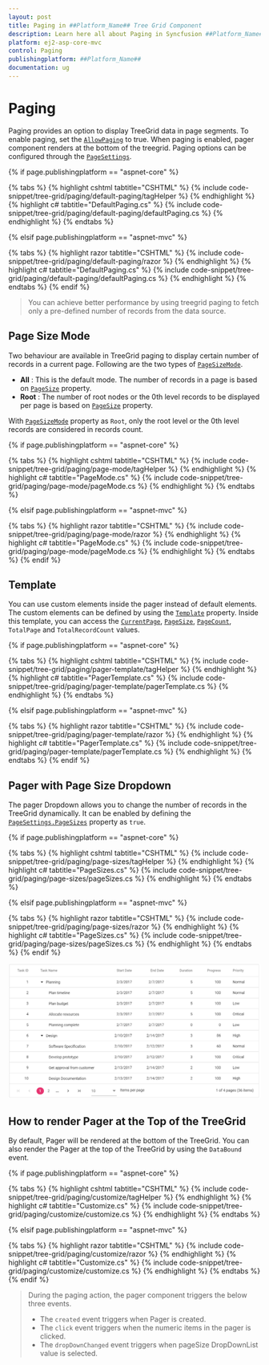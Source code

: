 ```yaml
---
layout: post
title: Paging in ##Platform_Name## Tree Grid Component
description: Learn here all about Paging in Syncfusion ##Platform_Name## Tree Grid component of Syncfusion Essential JS 2 and more.
platform: ej2-asp-core-mvc
control: Paging
publishingplatform: ##Platform_Name##
documentation: ug
---
```



# Paging

Paging provides an option to display TreeGrid data in page segments. To enable paging, set the [`AllowPaging`](https://help.syncfusion.com/cr/cref_files/aspnetcore-js2/Syncfusion.EJ2~Syncfusion.EJ2.TreeGrid.TreeGrid~AllowPaging.html) to true. When paging is enabled, pager component renders at the bottom of the treegrid.
Paging options can be configured through the [`PageSettings`](https://help.syncfusion.com/cr/cref_files/aspnetcore-js2/Syncfusion.EJ2~Syncfusion.EJ2.TreeGrid.TreeGrid~PageSettings.html).

{% if page.publishingplatform == "aspnet-core" %}

{% tabs %}
{% highlight cshtml tabtitle="CSHTML" %}
{% include code-snippet/tree-grid/paging/default-paging/tagHelper %}
{% endhighlight %}
{% highlight c# tabtitle="DefaultPaging.cs" %}
{% include code-snippet/tree-grid/paging/default-paging/defaultPaging.cs %}
{% endhighlight %}
{% endtabs %}

{% elsif page.publishingplatform == "aspnet-mvc" %}

{% tabs %}
{% highlight razor tabtitle="CSHTML" %}
{% include code-snippet/tree-grid/paging/default-paging/razor %}
{% endhighlight %}
{% highlight c# tabtitle="DefaultPaging.cs" %}
{% include code-snippet/tree-grid/paging/default-paging/defaultPaging.cs %}
{% endhighlight %}
{% endtabs %}
{% endif %}



> You can achieve better performance by using treegrid paging to fetch only a pre-defined number of records from the data source.

## Page Size Mode

Two behaviour are available in TreeGrid paging to display certain number of records in a current page. Following are the two types of [`PageSizeMode`](https://help.syncfusion.com/cr/cref_files/aspnetcore-js2/Syncfusion.EJ2~Syncfusion.EJ2.TreeGrid.TreeGridPageSettings~PageSizeMode.html).

* **All** : This is the default mode. The number of records in a page is based on [`PageSize`](https://help.syncfusion.com/cr/cref_files/aspnetcore-js2/Syncfusion.EJ2~Syncfusion.EJ2.TreeGrid.TreeGridPageSettings~PageSize.html) property.
* **Root** : The number of root nodes or the 0th level records to be displayed per page is based on [`PageSize`](https://help.syncfusion.com/cr/cref_files/aspnetcore-js2/Syncfusion.EJ2~Syncfusion.EJ2.TreeGrid.TreeGridPageSettings~PageSize.html) property.

With [`PageSizeMode`](https://help.syncfusion.com/cr/cref_files/aspnetcore-js2/Syncfusion.EJ2~Syncfusion.EJ2.TreeGrid.TreeGridPageSettings~PageSizeMode.html) property as `Root`, only the root level or the 0th level records are considered in records count.

{% if page.publishingplatform == "aspnet-core" %}

{% tabs %}
{% highlight cshtml tabtitle="CSHTML" %}
{% include code-snippet/tree-grid/paging/page-mode/tagHelper %}
{% endhighlight %}
{% highlight c# tabtitle="PageMode.cs" %}
{% include code-snippet/tree-grid/paging/page-mode/pageMode.cs %}
{% endhighlight %}
{% endtabs %}

{% elsif page.publishingplatform == "aspnet-mvc" %}

{% tabs %}
{% highlight razor tabtitle="CSHTML" %}
{% include code-snippet/tree-grid/paging/page-mode/razor %}
{% endhighlight %}
{% highlight c# tabtitle="PageMode.cs" %}
{% include code-snippet/tree-grid/paging/page-mode/pageMode.cs %}
{% endhighlight %}
{% endtabs %}
{% endif %}



## Template

You can use custom elements inside the pager instead of default elements.
The custom elements can be defined by using the [`Template`](https://help.syncfusion.com/cr/cref_files/aspnetcore-js2/Syncfusion.EJ2~Syncfusion.EJ2.TreeGrid.TreeGridPageSettings~Template.html) property.
Inside this template, you can access the [`CurrentPage`](https://help.syncfusion.com/cr/cref_files/aspnetcore-js2/Syncfusion.EJ2~Syncfusion.EJ2.TreeGrid.TreeGridPageSettings~CurrentPage.html), [`PageSize`](https://help.syncfusion.com/cr/cref_files/aspnetcore-js2/Syncfusion.EJ2~Syncfusion.EJ2.TreeGrid.TreeGridPageSettings~PageSize.html), [`PageCount`](https://help.syncfusion.com/cr/cref_files/aspnetcore-js2/Syncfusion.EJ2~Syncfusion.EJ2.TreeGrid.TreeGridPageSettings~PageCount.html), `TotalPage` and `TotalRecordCount` values.

{% if page.publishingplatform == "aspnet-core" %}

{% tabs %}
{% highlight cshtml tabtitle="CSHTML" %}
{% include code-snippet/tree-grid/paging/pager-template/tagHelper %}
{% endhighlight %}
{% highlight c# tabtitle="PagerTemplate.cs" %}
{% include code-snippet/tree-grid/paging/pager-template/pagerTemplate.cs %}
{% endhighlight %}
{% endtabs %}

{% elsif page.publishingplatform == "aspnet-mvc" %}

{% tabs %}
{% highlight razor tabtitle="CSHTML" %}
{% include code-snippet/tree-grid/paging/pager-template/razor %}
{% endhighlight %}
{% highlight c# tabtitle="PagerTemplate.cs" %}
{% include code-snippet/tree-grid/paging/pager-template/pagerTemplate.cs %}
{% endhighlight %}
{% endtabs %}
{% endif %}



## Pager with Page Size Dropdown

The pager Dropdown allows you to change the number of records in the TreeGrid dynamically. It can be enabled by defining the [`PageSettings.PageSizes`](https://help.syncfusion.com/cr/cref_files/aspnetcore-js2/Syncfusion.EJ2~Syncfusion.EJ2.TreeGrid.TreeGridPageSettings~PageSizes.html) property as `true`.

{% if page.publishingplatform == "aspnet-core" %}

{% tabs %}
{% highlight cshtml tabtitle="CSHTML" %}
{% include code-snippet/tree-grid/paging/page-sizes/tagHelper %}
{% endhighlight %}
{% highlight c# tabtitle="PageSizes.cs" %}
{% include code-snippet/tree-grid/paging/page-sizes/pageSizes.cs %}
{% endhighlight %}
{% endtabs %}

{% elsif page.publishingplatform == "aspnet-mvc" %}

{% tabs %}
{% highlight razor tabtitle="CSHTML" %}
{% include code-snippet/tree-grid/paging/page-sizes/razor %}
{% endhighlight %}
{% highlight c# tabtitle="PageSizes.cs" %}
{% include code-snippet/tree-grid/paging/page-sizes/pageSizes.cs %}
{% endhighlight %}
{% endtabs %}
{% endif %}



![Page size dropdown](images/pagesizes.png)

## How to render Pager at the Top of the TreeGrid

By default, Pager will be rendered at the bottom of the TreeGrid. You can also render the Pager at the top of the TreeGrid by using the `DataBound` event.

{% if page.publishingplatform == "aspnet-core" %}

{% tabs %}
{% highlight cshtml tabtitle="CSHTML" %}
{% include code-snippet/tree-grid/paging/customize/tagHelper %}
{% endhighlight %}
{% highlight c# tabtitle="Customize.cs" %}
{% include code-snippet/tree-grid/paging/customize/customize.cs %}
{% endhighlight %}
{% endtabs %}

{% elsif page.publishingplatform == "aspnet-mvc" %}

{% tabs %}
{% highlight razor tabtitle="CSHTML" %}
{% include code-snippet/tree-grid/paging/customize/razor %}
{% endhighlight %}
{% highlight c# tabtitle="Customize.cs" %}
{% include code-snippet/tree-grid/paging/customize/customize.cs %}
{% endhighlight %}
{% endtabs %}
{% endif %}



> During the paging action, the pager component triggers the below three events.
> * The `created` event triggers when Pager is created.
> * The `click` event triggers when the numeric items in the pager is clicked.
> * The `dropDownChanged` event triggers when pageSize DropDownList value is selected.